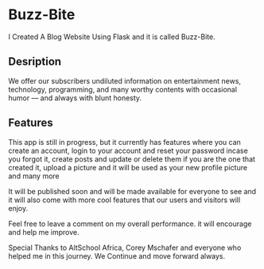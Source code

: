 # Buzz-Bite
 I Created A Blog Website Using Flask and it is called Buzz-Bite.
 
## Desription
 We offer our subscribers undiluted information on entertainment news, technology, programming, and many worthy contents with occasional humor — and always with blunt honesty.

## Features
 This app is still in progress, but it currently has features where you can create an account, login to your account and reset your password incase you forgot it, create posts and update or delete them if you are the one that created it, upload a picture and it will be used as your new profile picture and many more

It will be published soon and will be made available for everyone to see and it will also come with more cool features that our users and visitors will enjoy.

Feel free to leave a comment on my overall performance. it will encourage and help me improve.

Special Thanks to AltSchool Africa, Corey Mschafer and everyone who helped me in this journey.   We Continue and move forward always.
